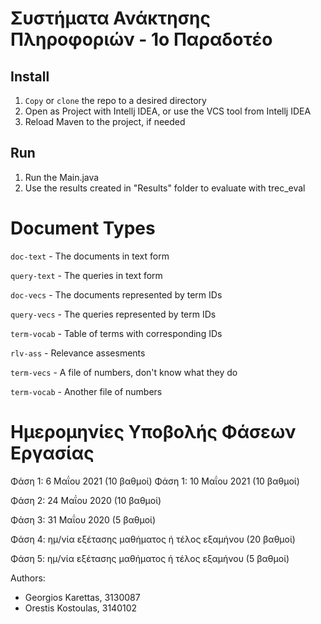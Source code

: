 # Συστήματα Ανάκτησης Πληροφοριών - 1ο Παραδοτέο

## Install

1. `Copy` or `clone` the repo to a desired directory
2. Open as Project with Intellj IDEA, or use the VCS tool from Intellj IDEA
3. Reload Maven to the project, if needed

## Run

1. Run the Main.java
2. Use the results created in "Results" folder to evaluate with trec_eval

# Document Types

`doc-text` - The documents in text form

`query-text` - The queries in text form

`doc-vecs` - The documents represented by term IDs

`query-vecs` - The queries represented by term IDs

`term-vocab` - Table of terms with corresponding IDs

`rlv-ass` - Relevance assesments

`term-vecs` - A file of numbers, don't know what they do

`term-vocab` - Another file of numbers

# Ημερομηνίες Υποβολής Φάσεων Εργασίας

Φάση 1: 6 Μαΐου 2021 (10 βαθμοί)
Φάση 1: 10 Μαΐου 2021 (10 βαθμοί)

Φάση 2: 24 Μαΐου 2020 (10 βαθμοί) 

Φάση 3: 31 Μαΐου 2020 (5 βαθμοί) 

Φάση 4: ημ/νία εξέτασης μαθήματος ή τέλος εξαμήνου (20 βαθμοί) 

Φάση 5: ημ/νία εξέτασης μαθήματος ή τέλος εξαμήνου (5 βαθμοί) 


Authors:
- Georgios Karettas, 3130087
- Orestis Kostoulas, 3140102

